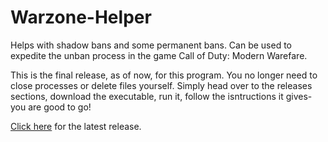 # Warzone-Helper
Helps with shadow bans and some permanent bans. Can be used to expedite the unban process in the game Call of Duty: Modern Warefare.

This is the final release, as of now, for this program. You no longer need to close processes or delete files yourself. Simply head over to the releases sections, download the executable, run it, follow the isntructions it gives- you are good to go!

[Click here](https://github.com/atheleon/Warzone-Helper/releases/tag/3.0) for the latest release.
